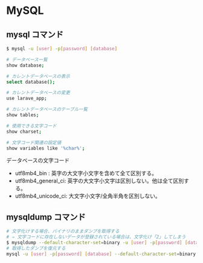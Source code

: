 # MySQL

## mysql コマンド

```sh
$ mysql -u [user] -p[password] [database]

# データベース一覧
show database;

# カレントデータベースの表示
select database();

# カレントデータベースの変更
use larave_app;

# カレントデータベースのテーブル一覧
show tables;

# 使用できる文字コード
show charset;

# 文字コード関連の設定値
show variables like '%char%';
```

データベースの文字コード

* utf8mb4_bin : 英字の大文字小文字を含めて全て区別する。
* utf8mb4_general_ci: 英字の大文字小文字は区別しない。他は全て区別する。
* utf8mb4_unicode_ci: 大文字小文字/全角半角を区別しない。

## mysqldump コマンド

```sh
# 文字化けする場合、バイナリのままダンプを取得する
# ⇒ 文字コードに存在しないデータが登録されている場合は、文字化け「2」してしまう
$ mysqldump --default-character-set=binary -u [user] -p[password] [database] > dump.sql
# 取得したダンプを復元する
mysql -u [user] -p[password] [database] --default-character-set=binary < dump.sql
```
